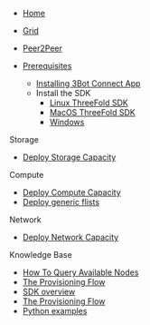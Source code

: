 * [Home](/)
* [Grid](/grid/README.md)
* [Peer2Peer](/grid/peer2peer_storage_compute/README.md)

* [Prerequisites](/grid/peer2peer_storage_compute/prerequisitesgrid/prerequisites.md)
    * [Installing 3Bot Connect App](/grid/peer2peer_storage_compute/prerequisites/3bot-connect-app.md)
    * Install the SDK
      * [Linux ThreeFold SDK](/grid/peer2peer_storage_compute/prerequisites/threefold-sdk-linux.md)
      * [MacOS ThreeFold SDK](/grid/peer2peer_storage_compute/prerequisites/threefold-sdk-macos.md)
      * [Windows](/grid/peer2peer_storage_compute/prerequisites/threefold-sdk-windows.md)

Storage
* [Deploy Storage Capacity](/grid/peer2peer_storage_compute/use_cases/storage.md)

Compute

* [Deploy Compute Capacity](/grid/peer2peer_storage_compute/use_cases/compute.md)
* [Deploy generic flists](/grid/peer2peer_storage_compute/use_cases/generic-flist.md)

Network
* [Deploy Network Capacity](/grid/peer2peer_storage_compute/use_cases/compute.md)

Knowledge Base
* [How To Query Available Nodes](/grid/peer2peer_storage_compute/general/query-nodes.md)
* [The Provisioning Flow](/grid/peer2peer_storage_compute/general/provisioningflow.md)
* [SDK overview](/grid/peer2peer_storage_compute/general/jumpscale_SDK/README.md)
* [The Provisioning Flow](/grid/peer2peer_storage_compute/general/provisioningflow.md)
* [Python examples](/grid/peer2peer_storage_compute/use_cases/examples/README.md)
